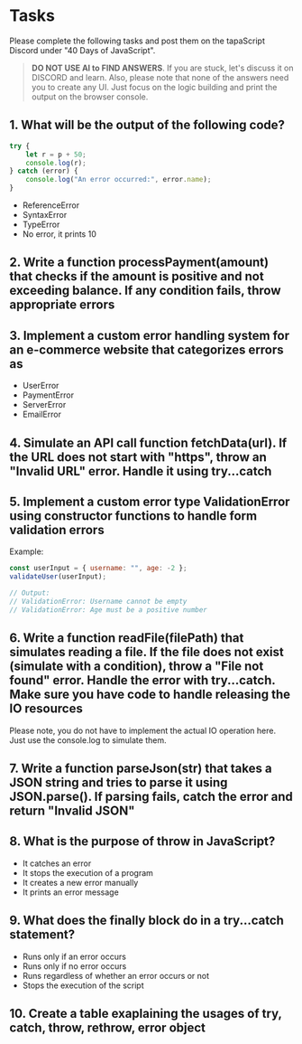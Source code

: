 # Tasks

Please complete the following tasks and post them on the tapaScript Discord under "40 Days of JavaScript".

> **DO NOT USE AI to FIND ANSWERS**. If you are stuck, let's discuss it on DISCORD and learn. Also, please note that none of the answers need you to create any UI. Just focus on the logic building and print the output on the browser console.

## 1. What will be the output of the following code?

```js
try {
    let r = p + 50;
    console.log(r);
} catch (error) {
    console.log("An error occurred:", error.name);
}
```

- ReferenceError
- SyntaxError
- TypeError
- No error, it prints 10

## 2. Write a function processPayment(amount) that checks if the amount is positive and not exceeding balance. If any condition fails, throw appropriate errors

## 3. Implement a custom error handling system for an e-commerce website that categorizes errors as

- UserError
- PaymentError
- ServerError
- EmailError

## 4. Simulate an API call function fetchData(url). If the URL does not start with "https", throw an "Invalid URL" error. Handle it using try...catch

## 5. Implement a custom error type ValidationError using constructor functions to handle form validation errors

Example:

```js
const userInput = { username: "", age: -2 };
validateUser(userInput);

// Output:
// ValidationError: Username cannot be empty
// ValidationError: Age must be a positive number
```

## 6. Write a function readFile(filePath) that simulates reading a file. If the file does not exist (simulate with a condition), throw a "File not found" error. Handle the error with try...catch. Make sure you have code to handle releasing the IO resources

Please note, you do not have to implement the actual IO operation here. Just use the console.log to simulate them.

## 7. Write a function parseJson(str) that takes a JSON string and tries to parse it using JSON.parse(). If parsing fails, catch the error and return "Invalid JSON"

## 8. What is the purpose of throw in JavaScript?

- It catches an error
- It stops the execution of a program
- It creates a new error manually
- It prints an error message

## 9. What does the finally block do in a try...catch statement?

- Runs only if an error occurs
- Runs only if no error occurs
- Runs regardless of whether an error occurs or not
- Stops the execution of the script

## 10. Create a table exaplaining the usages of try, catch, throw, rethrow, error object
